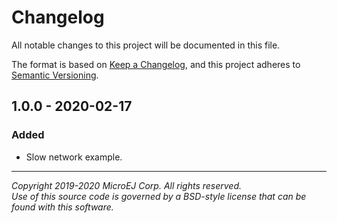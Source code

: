 # Changelog

All notable changes to this project will be documented in this file.

The format is based on [Keep a Changelog](https://keepachangelog.com/en/1.0.0/),
and this project adheres to [Semantic Versioning](https://semver.org/spec/v2.0.0.html).

## 1.0.0 - 2020-02-17

### Added

  - Slow network example.
  
---  
_Copyright 2019-2020 MicroEJ Corp. All rights reserved._  
_Use of this source code is governed by a BSD-style license that can be found with this software._